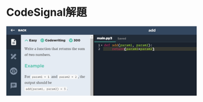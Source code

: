 CodeSignal解題
=
![image](https://github.com/yunghsin615/little_sun/blob/master/CodeSignal/Intro/add.jpg)

